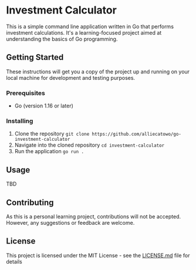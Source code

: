 # Investment Calculator

This is a simple command line application written in Go that performs investment calculations. It's a learning-focused project aimed at understanding the basics of Go programming.

## Getting Started

These instructions will get you a copy of the project up and running on your local machine for development and testing purposes.

### Prerequisites

- Go (version 1.16 or later)

### Installing

1. Clone the repository `git clone https://github.com/alliecatowo/go-investment-calculator`
2. Navigate into the cloned repository `cd investment-calculator`
3. Run the application `go run .`

## Usage

TBD

## Contributing

As this is a personal learning project, contributions will not be accepted. However, any suggestions or feedback are welcome.

## License

This project is licensed under the MIT License - see the [LICENSE.md](LICENSE.md) file for details